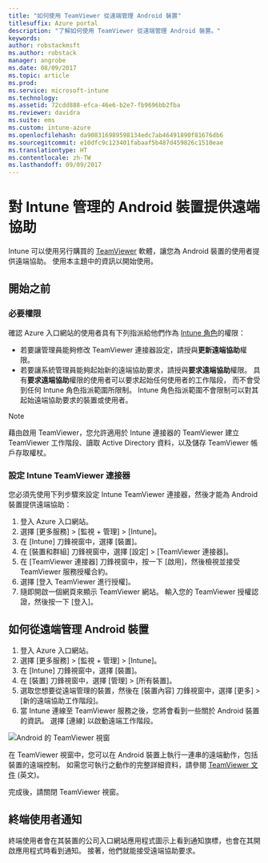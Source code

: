 ```yaml
---
title: "如何使用 TeamViewer 從遠端管理 Android 裝置"
titlesuffix: Azure portal
description: "了解如何使用 TeamViewer 從遠端管理 Android 裝置。"
keywords: 
author: robstackmsft
ms.author: robstack
manager: angrobe
ms.date: 08/09/2017
ms.topic: article
ms.prod: 
ms.service: microsoft-intune
ms.technology: 
ms.assetid: 72cdd888-efca-46e6-b2e7-fb9696bb2fba
ms.reviewer: davidra
ms.suite: ems
ms.custom: intune-azure
ms.openlocfilehash: da908316989598134edc7ab46491890f81676db6
ms.sourcegitcommit: e10dfc9c123401fabaaf5b487d459826c1510eae
ms.translationtype: HT
ms.contentlocale: zh-TW
ms.lasthandoff: 09/09/2017
---
```

# <a name="provide-remote-assistance-for-intune-managed-android-devices"></a>對 Intune 管理的 Android 裝置提供遠端協助

Intune 可以使用另行購買的 [TeamViewer](https://www.teamviewer.com) 軟體，讓您為 Android 裝置的使用者提供遠端協助。 使用本主題中的資訊以開始使用。

## <a name="before-you-start"></a>開始之前

### <a name="required-permissions"></a>必要權限

確認 Azure 入口網站的使用者具有下列指派給他們作為 [Intune 角色](https://docs.microsoft.com/intune-azure/access-control/role-based-access-control)的權限：
- 若要讓管理員能夠修改 TeamViewer 連接器設定，請授與**更新遠端協助**權限。
- 若要讓系統管理員能夠起始新的遠端協助要求，請授與**要求遠端協助**權限。 具有**要求遠端協助**權限的使用者可以要求起始任何使用者的工作階段， 而不會受到任何 Intune 角色指派範圍所限制。 Intune 角色指派範圍不會限制可以對其起始遠端協助要求的裝置或使用者。

>[!NOTE]
>藉由啟用 TeamViewer，您允許適用於 Intune 連接器的 TeamViewer 建立 TeamViewer 工作階段、讀取 Active Directory 資料，以及儲存 TeamViewer 帳戶存取權杖。

### <a name="configure-the-intune-teamviewer-connector"></a>設定 Intune TeamViewer 連接器

您必須先使用下列步驟來設定 Intune TeamViewer 連接器，然後才能為 Android 裝置提供遠端協助：


1. 登入 Azure 入口網站。
2. 選擇 [更多服務]  >  [監視 + 管理]  >  [Intune]。
3. 在 [Intune] 刀鋒視窗中，選擇 [裝置]。
4. 在 [裝置和群組] 刀鋒視窗中，選擇 [設定] > [TeamViewer 連接器]。
5. 在 [TeamViewer 連接器] 刀鋒視窗中，按一下 [啟用]，然後檢視並接受 TeamViewer 服務授權合約。
6. 選擇 [登入 TeamViewer 進行授權]。
7. 隨即開啟一個網頁來顯示 TeamViewer 網站。 輸入您的 TeamViewer 授權認證，然後按一下 [登入]。


## <a name="how-to-remotely-administer-an-android-device"></a>如何從遠端管理 Android 裝置

1. 登入 Azure 入口網站。
2. 選擇 [更多服務]  >  [監視 + 管理]  >  [Intune]。
3. 在 [Intune] 刀鋒視窗中，選擇 [裝置]。
4. 在 [裝置] 刀鋒視窗中，選擇 [管理] > [所有裝置]。
5. 選取您想要從遠端管理的裝置，然後在 [裝置內容] 刀鋒視窗中，選擇 [更多] > [新的遠端協助工作階段]。
6. 當 Intune 連線至 TeamViewer 服務之後，您將會看到一些關於 Android 裝置的資訊。 選擇 [連線] 以啟動遠端工作階段。

![Android 的 TeamViewer 視窗](./media/android-teamviewer.png)

在 TeamViewer 視窗中，您可以在 Android 裝置上執行一連串的遠端動作，包括裝置的遠端控制。 如需您可執行之動作的完整詳細資料，請參閱 [TeamViewer 文件](https://www.teamviewer.com/support/documents/) \(英文\)。

完成後，請關閉 TeamViewer 視窗。

## <a name="end-user-notifications"></a>終端使用者通知

終端使用者會在其裝置的公司入口網站應用程式圖示上看到通知旗標，也會在其開啟應用程式時看到通知。 接著，他們就能接受遠端協助要求。

